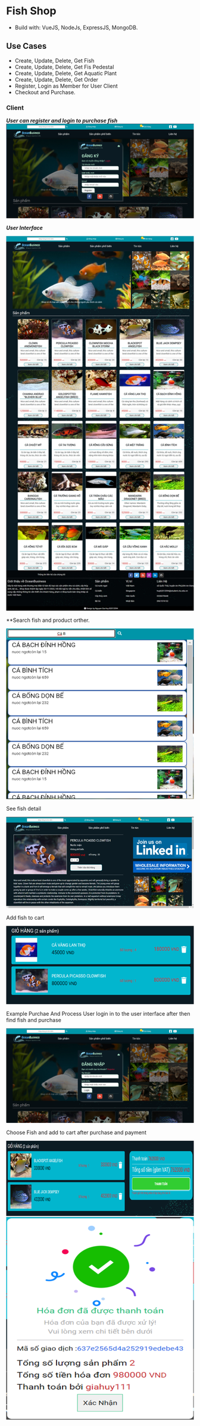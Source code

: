 # Fish Shop
  * Build with: VueJS, NodeJs, ExpressJS, MongoDB.
## Use Cases
  * Create, Update, Delete, Get Fish
  * Create, Update, Delete, Get Fis Pedestal
  * Create, Update, Delete, Get Aquatic Plant
  * Create, Update, Delete, Get Order
  * Register, Login as Member for User Client
  * Checkout and Purchase.
### Client
**_User can register and login to purchase fish_**
![register](https://github.com/GiaHuyB2012094/WebOceanBusiness/blob/main/asset/Register.png)

**_User Interface_**

![user interface](https://github.com/GiaHuyB2012094/WebOceanBusiness/blob/main/asset/User%20Interface.jpeg)


**Search fish and product orther.

![search](https://github.com/GiaHuyB2012094/WebOceanBusiness/blob/main/asset/Search.png)

See fish detail

![roomdetail](https://github.com/GiaHuyB2012094/WebOceanBusiness/blob/main/asset/Fish%20Detail.png)

Add fish to cart

![addtocart](https://github.com/GiaHuyB2012094/WebOceanBusiness/blob/main/asset/Cart.png)

Example Purchae And Process
User login in to the user interface after then find fish and purchase
  
![login](https://github.com/GiaHuyB2012094/WebOceanBusiness/blob/main/asset/Login.png)

Choose Fish and add to cart after purchase and payment

![](https://github.com/GiaHuyB2012094/WebOceanBusiness/blob/main/asset/Payment1.png)
![](https://github.com/GiaHuyB2012094/WebOceanBusiness/blob/main/asset/Payment.png)

